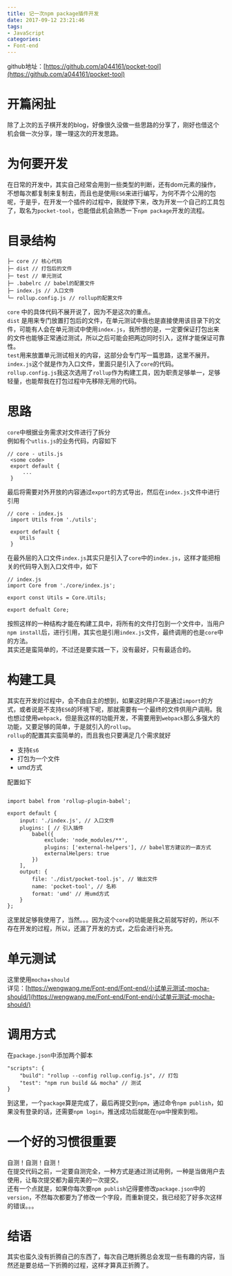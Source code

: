 ```yaml
---
title: 记一次npm package插件开发
date: 2017-09-12 23:21:46
tags:
- JavaScript
categories: 
- Font-end
---
```


github地址：[https://github.com/a044161/pocket-tool](https://github.com/a044161/pocket-tool)

# 开篇闲扯

除了上次的五子棋开发的blog，好像很久没做一些思路的分享了，刚好也借这个机会做一次分享，理一理这次的开发思路。

<!-- more -->

# 为何要开发

在日常的开发中，其实自己经常会用到一些类型的判断，还有dom元素的操作，不想每次都复制来复制去，而且也是使用`ES6`来进行编写，为何不弄个公用的包呢，于是乎，在开发一个插件的过程中，我就停下来，改为开发一个自己的工具包了，取名为`pocket-tool`，也能借此机会熟悉一下`npm package`开发的流程。

# 目录结构

```
├─ core // 核心代码
├─ dist // 打包后的文件
├─ test // 单元测试
├─ .babelrc // babel的配置文件
├─ index.js // 入口文件
└─ rollup.config.js // rollup的配置文件
```
`core` 中的具体代码不展开说了，因为不是这次的重点。  
`dist` 是用来专门放置打包后的文件，在单元测试中我也是直接使用该目录下的文件，可能有人会在单元测试中使用`index.js`，我所想的是，一定要保证打包出来的文件也能够正常通过测试，所以之后可能会把两边同时引入，这样才能保证可靠性。  
`test`用来放置单元测试相关的内容，这部分会专门写一篇思路，这里不展开。  
`index.js`这个就是作为入口文件，里面只是引入了`core`的代码。  
`rollup.config.js`我这次选用了`rollup`作为构建工具，因为职责足够单一，足够轻量，也能帮我在打包过程中先移除无用的代码。

# 思路

`core`中根据业务需求对文件进行了拆分  
例如有个`utlis.js`的业务代码，内容如下
```
// core - utils.js 
 <some code>
 export default {
     ...
 }

```
最后将需要对外开放的内容通过`export`的方式导出，然后在`index.js`文件中进行引用

```
// core - index.js 
 import Utils from './utils';
 
 export default {
    Utils
 }
```
在最外层的入口文件`index.js`其实只是引入了`core`中的`index.js`，这样才能把相关的代码导入到入口文件中，如下
```
// index.js
import Core from './core/index.js';

export const Utils = Core.Utils;

export defualt Core;
```
按照这样的一种结构才能在构建工具中，将所有的文件打包到一个文件中，当用户`npm install`后，进行引用，其实也是引用`index.js`文件，最终调用的也是`core`中的方法。  
其实还是蛮简单的，不过还是要实践一下，没有最好，只有最适合的。

# 构建工具

其实在开发的过程中，会不由自主的想到，如果这时用户不是通过`import`的方式，或者说是不支持`ES6`的环境下呢，那就需要有一个最终的文件供用户调用。我也想过使用`webpack`，但是我这样的功能开发，不需要用到`webpack`那么多强大的功能，又要足够的简单，于是就引入的`rollup`。  
`rollup`的配置其实蛮简单的，而且我也只要满足几个需求就好  

* 支持`Es6`
* 打包为一个文件
* umd方式

配置如下
```

import babel from 'rollup-plugin-babel';

export default {
	input: './index.js', // 入口文件
	plugins: [ // 引入插件
		babel({
			exclude: 'node_modules/**',
			plugins: ['external-helpers'], // babel官方建议的一直方式
			externalHelpers: true
		})
	],
	output: {
		file: './dist/pocket-tool.js', // 输出文件
		name: 'pocket-tool', // 名称
		format: 'umd' // 用umd方式
	}
};

```
这里就足够我使用了，当然。。。因为这个`core`的功能是我之前就写好的，所以不存在开发的过程，所以，还漏了开发的方式，之后会进行补充。

# 单元测试

这里使用`mocha`+`should`  
详见：[https://wengwang.me/Font-end/Font-end/小试单元测试-mocha-should/](https://wengwang.me/Font-end/Font-end/小试单元测试-mocha-should/)

# 调用方式

在`package.json`中添加两个脚本
```
"scripts": {
	"build": "rollup --config rollup.config.js", // 打包
	"test": "npm run build && mocha" // 测试
}
```
到这里，一个`package`算是完成了，最后再提交到`npm`，通过命令`npm publish`，如果没有登录的话，还需要`npm login`，推送成功后就能在`npm`中搜索到啦。

# 一个好的习惯很重要

自测！自测！自测！  
在提交代码之前，一定要自测完全，一种方式是通过测试用例，一种是当做用户去使用，让每次提交都为最完美的一次提交。  
还有一个点就是，如果你每次要`npm publish`记得要修改`package.json`中的`version`，不然每次都要为了修改一个字段，而重新提交，我已经犯了好多次这样的错误。。。

# 结语

其实也蛮久没有折腾自己的东西了，每次自己瞎折腾总会发现一些有趣的内容，当然还是要总结一下折腾的过程，这样才算真正折腾了。